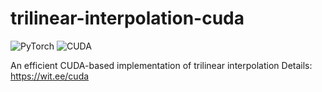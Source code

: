 # trilinear-interpolation-cuda

![PyTorch](https://img.shields.io/badge/PyTorch-%23EE4C2C.svg?style=for-the-badge&logo=PyTorch&logoColor=white)
![CUDA](https://img.shields.io/badge/CUDA-%2376B900.svg?style=for-the-badge&logo=nVIDIA&logoColor=white)

An efficient CUDA-based implementation of trilinear interpolation 
Details: <a href='https://witnessj.com/archives/cuda' target='_blank'>https://wit.ee/cuda</a>
